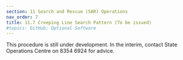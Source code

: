 ```yaml
---
section: 11 Search and Rescue (SAR) Operations
nav_order: 7
title: 11.7 Creeping Line Search Pattern (To be issued)
#topics: GitHub; Optional Software
---
```


This procedure is still under development. In the interim, contact State Operations Centre on 8354 6924 for advice.